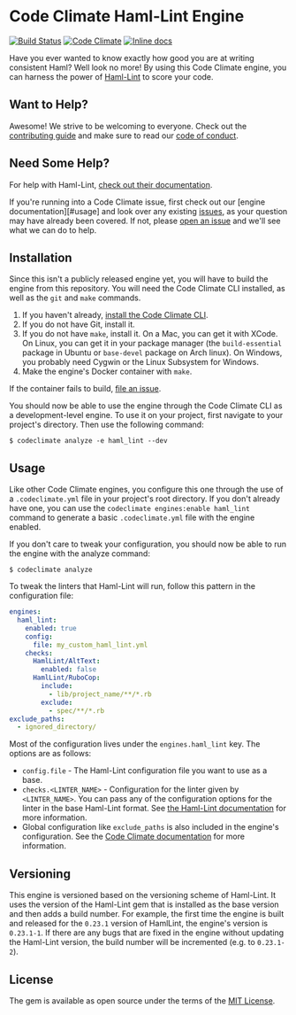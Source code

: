 # Code Climate Haml-Lint Engine

[![Build Status](https://travis-ci.org/michaelherold/codeclimate-haml_lint.svg)][travis]
[![Code Climate](https://codeclimate.com/github/michaelherold/codeclimate-haml_lint/badges/gpa.svg)][codeclimate]
[![Inline docs](http://inch-ci.org/github/michaelherold/codeclimate-haml_lint.svg?branch=master)][inch]

[codeclimate]: https://codeclimate.com/github/michaelherold/codeclimate-haml_lint
[inch]: http://inch-ci.org/github/michaelherold/codeclimate-haml_lint
[travis]: https://travis-ci.org/michaelherold/codeclimate-haml_lint

Have you ever wanted to know exactly how good you are at writing consistent Haml? Well look no more! By using this Code Climate engine, you can harness the power of [Haml-Lint] to score your code.

[Haml-Lint]: https://github.com/brigade/haml-lint

## Want to Help?

Awesome! We strive to be welcoming to everyone. Check out the [contributing guide] and make sure to read our [code of conduct].

[contributing guide]: https://github.com/michaelherold/codeclimate-haml_lint/blob/master/CONTRIBUTING.md
[code of conduct]: https://github.com/michaelherold/codeclimate-haml_lint/blob/master/CODE_OF_CONDUCT.md

## Need Some Help?

For help with Haml-Lint, [check out their documentation].

If you're running into a Code Climate issue, first check out our [engine documentation][#usage] and look over any existing [issues][issues], as your question may have already been covered. If not, please [open an issue][open-issue] and we'll see what we can do to help.

[check out their documentation]: https://github.com/brigade/haml-lint
[issues]: https://github.com/michaelherold/codeclimate-haml_lint/issues
[open-issue]: https://github.com/michaelherold/codeclimate-haml_lint/issues/new

## Installation

Since this isn't a publicly released engine yet, you will have to build the engine from this repository. You will need the Code Climate CLI installed, as well as the `git` and `make` commands.

1. If you haven't already, [install the Code Climate CLI].
2. If you do not have Git, install it.
3. If you do not have `make`, install it. On a Mac, you can get it with XCode. On Linux, you can get it in your package manager (the `build-essential` package in Ubuntu or `base-devel` package on Arch linux). On Windows, you probably need Cygwin or the Linux Subsystem for Windows.
4. Make the engine's Docker container with `make`.

If the container fails to build, [file an issue][open-issue].

You should now be able to use the engine through the Code Climate CLI as
a development-level engine. To use it on your project, first navigate to your
project's directory. Then use the following command:

    $ codeclimate analyze -e haml_lint --dev

[install the Code Climate CLI]: https://github.com/codeclimate/codeclimate

## Usage

Like other Code Climate engines, you configure this one through the use of a `.codeclimate.yml` file in your project's root directory. If you don't already have one, you can use the `codeclimate engines:enable haml_lint` command to generate a basic `.codeclimate.yml` file with the engine enabled.

If you don't care to tweak your configuration, you should now be able to run the engine with the analyze command:

    $ codeclimate analyze

To tweak the linters that Haml-Lint will run, follow this pattern in the configuration file:

```yaml
engines:
  haml_lint:
    enabled: true
    config:
      file: my_custom_haml_lint.yml
    checks:
      HamlLint/AltText:
        enabled: false
      HamlLint/RuboCop:
        include:
          - lib/project_name/**/*.rb
        exclude:
          - spec/**/*.rb
exclude_paths:
  - ignored_directory/
```

Most of the configuration lives under the `engines.haml_lint` key. The options are as follows:

* `config.file` - The Haml-Lint configuration file you want to use as a base.
* `checks.<LINTER_NAME>` - Configuration for the linter given by `<LINTER_NAME>`. You can pass any of the configuration options for the linter in the base Haml-Lint format. See [the Haml-Lint documentation] for more information.
* Global configuration like `exclude_paths` is also included in the engine's configuration. See the [Code Climate documentation] for more information.

[the Haml-Lint documentation]: https://github.com/brigade/haml-lint#configuration
[Code Climate documentation]: https://docs.codeclimate.com/docs/configuring-your-code-climate-analysis

## Versioning

This engine is versioned based on the versioning scheme of Haml-Lint. It uses
the version of the Haml-Lint gem that is installed as the base version and then
adds a build number. For example, the first time the engine is built and
released for the `0.23.1` version of HamlLint, the engine's version is
`0.23.1-1`. If there are any bugs that are fixed in the engine without updating
the Haml-Lint version, the build number will be incremented (e.g. to
`0.23.1-2`).

## License

The gem is available as open source under the terms of the [MIT License][license].

[license]: http://opensource.org/licenses/MIT.
